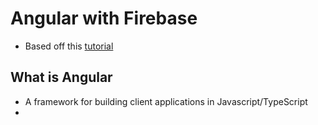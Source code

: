 # Angular with Firebase

- Based off this [tutorial](https://www.youtube.com/watch?v=k5E2AVpwsko)

## What is Angular

- A framework for building client applications in Javascript/TypeScript
- 